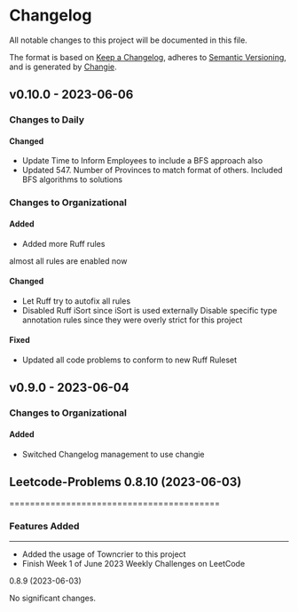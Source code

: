 # Changelog

All notable changes to this project will be documented in this file.

The format is based on [Keep a Changelog](https://keepachangelog.com/en/1.0.0/),
adheres to [Semantic Versioning](https://semver.org/spec/v2.0.0.html),
and is generated by [Changie](https://github.com/miniscruff/changie).

## v0.10.0 - 2023-06-06

### Changes to Daily

#### Changed

* Update Time to Inform Employees to include a BFS approach also
* Updated 547. Number of Provinces to match format of others. Included BFS algorithms to solutions
### Changes to Organizational

#### Added

* Added more Ruff rules

almost all rules are enabled now
#### Changed

* Let Ruff try to autofix all rules
* Disabled Ruff iSort since iSort is used externally
Disable specific type annotation rules since they were overly strict for this project

#### Fixed

* Updated all code problems to conform to new Ruff Ruleset

## v0.9.0 - 2023-06-04

### Changes to Organizational

#### Added

* Switched Changelog management to use changie

## Leetcode-Problems 0.8.10 (2023-06-03)

=========================================

### Features Added

-------------------

- Added the usage of Towncrier to this project
- Finish Week 1 of June 2023 Weekly Challenges on LeetCode

0.8.9 (2023-06-03)

No significant changes.
